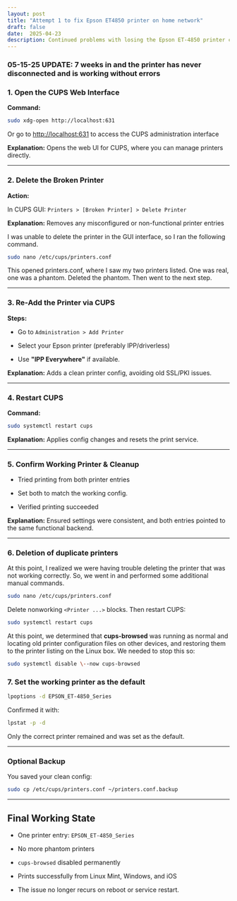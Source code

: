 ```yaml
---
layout: post
title: "Attempt 1 to fix Epson ET4850 printer on home network"
draft: false
date:  2025-04-23
description: Continued problems with losing the Epson ET-4850 printer connection over the network led me to a series of troubleshooting steps to resolve it today.  
---
```

### 05-15-25 UPDATE:  7 weeks in and the printer has never disconnected and is working without errors

### **1\. Open the CUPS Web Interface**

**Command:**

```sh
sudo xdg-open http://localhost:631
```

Or go to [http://localhost:631](http://localhost:631) to access the CUPS administration interface

**Explanation:** Opens the web UI for CUPS, where you can manage printers directly.

---

### **2\. Delete the Broken Printer**

**Action:**

 In CUPS GUI: `Printers > [Broken Printer] > Delete Printer`

**Explanation:** Removes any misconfigured or non-functional printer entries

I was unable to delete the printer in the GUI interface, so I ran the following command. 

```sh 
sudo nano /etc/cups/printers.conf

```

This opened printers.conf, where I saw my two printers listed. One was real, one was a phantom. Deleted the phantom. Then went to the next step. 

---

### **3\. Re-Add the Printer via CUPS**

**Steps:**

* Go to `Administration > Add Printer`

* Select your Epson printer (preferably IPP/driverless)

* Use **"IPP Everywhere"** if available.

**Explanation:** Adds a clean printer config, avoiding old SSL/PKI issues.

---

### **4\. Restart CUPS**

**Command:**

```sh
sudo systemctl restart cups

```

**Explanation:** Applies config changes and resets the print service.

---

### **5\. Confirm Working Printer & Cleanup**

* Tried printing from both printer entries

* Set both to match the working config.

* Verified printing succeeded

**Explanation:** Ensured settings were consistent, and both entries pointed to the same functional backend.

---

### **6\. Deletion of duplicate printers**

At this point, I realized we were having trouble deleting the printer that was not working correctly. So, we went in and performed some additional manual commands. 

```sh
sudo nano /etc/cups/printers.conf

```

Delete nonworking `<Printer ...>` blocks. Then restart CUPS:

```sh  
sudo systemctl restart cups

```

At this point, we determined that **cups-browsed** was running as normal and locating old printer configuration files on other devices, and restoring them to the printer listing on the Linux box. We needed to stop this so:	

```sh 
sudo systemctl disable \--now cups-browsed

```

### **7\. Set the working printer as the default**

```sh 
lpoptions -d EPSON_ET-4850_Series  
```

Confirmed it with:

```sh 
lpstat -p -d  
```

Only the correct printer remained and was set as the default.

---

### **Optional Backup**

You saved your clean config:

```sh  
sudo cp /etc/cups/printers.conf ~/printers.conf.backup  
```

---

## **Final Working State**

* One printer entry: `EPSON_ET-4850_Series`

* No more phantom printers

* `cups-browsed` disabled permanently

* Prints successfully from Linux Mint, Windows, and iOS

* The issue no longer recurs on reboot or service restart.

